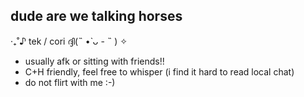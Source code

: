 ## dude are we talking horses

‧₊˚♪  tek / cori   ദ്ദി(˵ •̀ ᴗ - ˵ ) ✧

- usually afk or sitting with friends!!
- C+H friendly, feel free to whisper (i find it hard to read local chat)
- do not flirt with me :-) 



<!--
**erenville/erenville** is a ✨ _special_ ✨ repository because its `README.md` (this file) appears on your GitHub profile.

Here are some ideas to get you started:

- 🔭 I’m currently working on ...
- 🌱 I’m currently learning ...
- 👯 I’m looking to collaborate on ...
- 🤔 I’m looking for help with ...
- 💬 Ask me about ...
- 📫 How to reach me: ...
- 😄 Pronouns: ...
- ⚡ Fun fact: ...
-->

